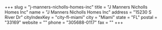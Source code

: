 +++
slug = "j-manners-nicholls-homes-inc"
title = "J Manners Nicholls Homes Inc"
name = "J Manners Nicholls Homes Inc"
address = "15230 S River Dr"
cityIndexKey = "city-fl-miami"
city = "Miami"
state = "FL"
postal = "33169"
website = ""
phone = "305688-0117"
fax = ""
+++
